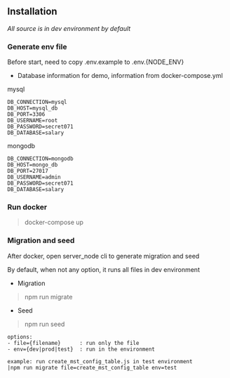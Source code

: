 ## Installation
*All source is in dev environment by default*
### Generate env file

Before start, need to copy .env.example to .env.{NODE_ENV}

- Database information for demo, information from docker-compose.yml

mysql
```
DB_CONNECTION=mysql
DB_HOST=mysql_db
DB_PORT=3306
DB_USERNAME=root
DB_PASSWORD=secret071
DB_DATABASE=salary
```
mongodb
```
DB_CONNECTION=mongodb
DB_HOST=mongo_db
DB_PORT=27017
DB_USERNAME=admin
DB_PASSWORD=secret071
DB_DATABASE=salary
```

### Run docker
>docker-compose up

### Migration and seed
After docker, open server_node cli to generate migration and seed

By default, when not any option, it runs all files in dev environment
- Migration
>npm run migrate

- Seed
>npm run seed
 
```
options: 
- file={filename}      : run only the file
- env={dev|prod|test}  : run in the environment

example: run create_mst_config_table.js in test environment
|npm run migrate file=create_mst_config_table env=test
```

